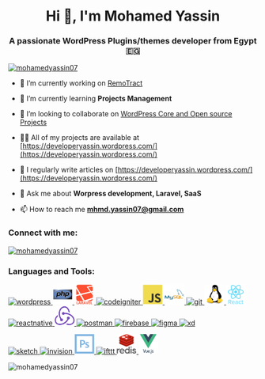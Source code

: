 <h1 align="center">Hi 👋, I'm Mohamed Yassin</h1>
<h3 align="center">A passionate WordPress Plugins/themes developer from Egypt 🇪🇬</h3>

<p align="left"> <a href="https://twitter.com/mohamedyassin07" target="blank"><img
            src="https://img.shields.io/twitter/follow/mohamedyassin07?logo=twitter&style=for-the-badge"
            alt="mohamedyassin07" /></a> </p>

- 🔭 I’m currently working on [RemoTract](https://remotract.com/)

- 🌱 I’m currently learning **Projects Management**

- 👯 I’m looking to collaborate on [WordPress Core and Open source
Projects](https://make.wordpress.org/core/handbook/contribute/)

- 👨‍💻 All of my projects are available at
[https://developeryassin.wordpress.com/](https://developeryassin.wordpress.com/)

- 📝 I regularly write articles on [https://developeryassin.wordpress.com/](https://developeryassin.wordpress.com/)

- 💬 Ask me about **Worpress development, Laravel, SaaS**

- 📫 How to reach me **mhmd.yassin07@gmail.com**

<h3 align="left">Connect with me:</h3>
<p align="left">
    <a href="https://twitter.com/mohamedyassin07" target="blank"><img align="center"
            src="https://raw.githubusercontent.com/rahuldkjain/github-profile-readme-generator/master/src/images/icons/Social/twitter.svg"
            alt="mohamedyassin07" height="30" width="40" /></a>
</p>

<h3 align="left">Languages and Tools:</h3>
<p align="left">
    </a>
    <a <a href="https://wordpress.org" target="_blank" rel="noreferrer"> <img
            src="https://www.vectorlogo.zone/logos/wordpress/wordpress-ar21.svg"
            alt="wordpress" width="80" height="40" /> </a><a href="https://www.php.net" target="_blank" rel="noreferrer"> <img
            src="https://raw.githubusercontent.com/devicons/devicon/master/icons/php/php-original.svg" alt="php"
            width="40" height="40" /> </a><a href="https://laravel.com/" target="_blank" rel="noreferrer"> <img
            src="https://raw.githubusercontent.com/devicons/devicon/master/icons/laravel/laravel-plain-wordmark.svg"
            alt="laravel" width="40" height="40" /> </a><a href="https://codeigniter.com" target="_blank" rel="noreferrer"> <img
            src="https://cdn.worldvectorlogo.com/logos/codeigniter.svg" alt="codeigniter" width="40" height="40" /> </a><a href="https://developer.mozilla.org/en-US/docs/Web/JavaScript" target="_blank" rel="noreferrer"> <img
            src="https://raw.githubusercontent.com/devicons/devicon/master/icons/javascript/javascript-original.svg"
            alt="javascript" width="40" height="40" /> </a><a href="https://www.mysql.com/" target="_blank" rel="noreferrer"> <img
            src="https://raw.githubusercontent.com/devicons/devicon/master/icons/mysql/mysql-original-wordmark.svg"
            alt="mysql" width="40" height="40" /> </a><a href="https://git-scm.com/" target="_blank" rel="noreferrer"> <img
            src="https://www.vectorlogo.zone/logos/git-scm/git-scm-icon.svg" alt="git" width="40" height="40" /> </a><a href="https://www.linux.org/" target="_blank" rel="noreferrer"> <img
            src="https://raw.githubusercontent.com/devicons/devicon/master/icons/linux/linux-original.svg" alt="linux"
            width="40" height="40" /> </a><a href="https://reactjs.org/" target="_blank" rel="noreferrer">
        <img src="https://raw.githubusercontent.com/devicons/devicon/master/icons/react/react-original-wordmark.svg"
            alt="react" width="40" height="40" /> </a><a href="https://reactnative.dev/" target="_blank" rel="noreferrer"> <img
            src="https://reactnative.dev/img/header_logo.svg" alt="reactnative" width="40" height="40" /> </a><a href="https://redux.js.org" target="_blank" rel="noreferrer">
        <img src="https://raw.githubusercontent.com/devicons/devicon/master/icons/redux/redux-original.svg" alt="redux"
            width="40" height="40" /> </a><a href="https://postman.com" target="_blank" rel="noreferrer"> <img
            src="https://www.vectorlogo.zone/logos/getpostman/getpostman-icon.svg" alt="postman" width="40"
            height="40" /> </a><a href="https://firebase.google.com/" target="_blank" rel="noreferrer"> <img
            src="https://www.vectorlogo.zone/logos/firebase/firebase-icon.svg" alt="firebase" width="40" height="40" />
    </a><a href="https://www.figma.com/" target="_blank" rel="noreferrer"> <img
            src="https://www.vectorlogo.zone/logos/figma/figma-icon.svg" alt="figma" width="40" height="40" /> </a><a href="https://www.adobe.com/products/xd.html" target="_blank" rel="noreferrer"> <img
            src="https://cdn.worldvectorlogo.com/logos/adobe-xd.svg" alt="xd" width="40" height="40" /> </a> </p><a href="https://www.sketch.com/" target="_blank" rel="noreferrer"> <img
        src="https://www.vectorlogo.zone/logos/sketchapp/sketchapp-icon.svg" alt="sketch" width="40" height="40" /></a><a href="https://www.invisionapp.com/" target="_blank" rel="noreferrer"> <img
        src="https://www.vectorlogo.zone/logos/invisionapp/invisionapp-icon.svg" alt="invision" width="40"
        height="40" /> </a><a href="https://www.photoshop.com/en" target="_blank" rel="noreferrer"> <img
        src="https://raw.githubusercontent.com/devicons/devicon/master/icons/photoshop/photoshop-line.svg"
        alt="photoshop" width="40" height="40" /> </a><a href="https://ifttt.com/" target="_blank" rel="noreferrer"> <img
        src="https://www.vectorlogo.zone/logos/ifttt/ifttt-ar21.svg" alt="ifttt" width="40" height="40" /> </a><a href="https://redis.io" target="_blank" rel="noreferrer"> <img
        src="https://raw.githubusercontent.com/devicons/devicon/master/icons/redis/redis-original-wordmark.svg"
        alt="redis" width="40" height="40" /> </a><a href="https://vuejs.org/" target="_blank" rel="noreferrer"> <img
        src="https://raw.githubusercontent.com/devicons/devicon/master/icons/vuejs/vuejs-original-wordmark.svg"
        alt="vuejs" width="40" height="40" /> </a>
<p><img align="center"
        src="https://github-readme-stats.vercel.app/api/top-langs?username=mohamedyassin07&show_icons=true&locale=en&layout=compact"
        alt="mohamedyassin07" /></p>
